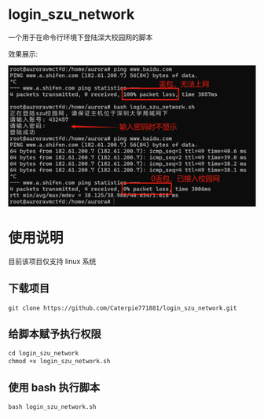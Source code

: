 # login_szu_network

一个用于在命令行环境下登陆深大校园网的脚本

效果展示:

![example](./example.png)

# 使用说明

目前该项目仅支持 linux 系统

## 下载项目

```
git clone https://github.com/Caterpie771881/login_szu_network.git
```

## 给脚本赋予执行权限

```
cd login_szu_network
chmod +x login_szu_network.sh
```

## 使用 bash 执行脚本
```
bash login_szu_network.sh
```